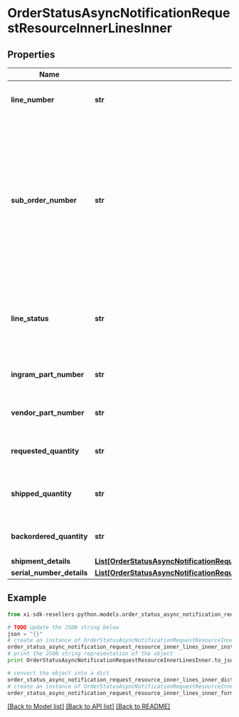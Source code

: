 # OrderStatusAsyncNotificationRequestResourceInnerLinesInner


## Properties

Name | Type | Description | Notes
------------ | ------------- | ------------- | -------------
**line_number** | **str** | The Ingram Micro line number for the product | [optional] 
**sub_order_number** | **str** | The sub order number. The two-digit prefix is the warehouse code of the warehouse nearest the reseller. The middle number is the order number. The two-digit suffix is the sub order number. | [optional] 
**line_status** | **str** | The status for the line item in the order. One of: Backordered, Open, Shipped | [optional] 
**ingram_part_number** | **str** | The Ingram Micro part number for the line item. | [optional] 
**vendor_part_number** | **str** | The vendor part number for the line item. | [optional] 
**requested_quantity** | **str** | The quantity of the line item requested. | [optional] 
**shipped_quantity** | **str** | The quantity of the line item that has been shipped. | [optional] 
**backordered_quantity** | **str** | The quantity of the line item that is backordered. | [optional] 
**shipment_details** | [**List[OrderStatusAsyncNotificationRequestResourceInnerLinesInnerShipmentDetailsInner]**](OrderStatusAsyncNotificationRequestResourceInnerLinesInnerShipmentDetailsInner.md) |  | [optional] 
**serial_number_details** | [**List[OrderStatusAsyncNotificationRequestResourceInnerLinesInnerSerialNumberDetailsInner]**](OrderStatusAsyncNotificationRequestResourceInnerLinesInnerSerialNumberDetailsInner.md) |  | [optional] 

## Example

```python
from xi-sdk-resellers-python.models.order_status_async_notification_request_resource_inner_lines_inner import OrderStatusAsyncNotificationRequestResourceInnerLinesInner

# TODO update the JSON string below
json = "{}"
# create an instance of OrderStatusAsyncNotificationRequestResourceInnerLinesInner from a JSON string
order_status_async_notification_request_resource_inner_lines_inner_instance = OrderStatusAsyncNotificationRequestResourceInnerLinesInner.from_json(json)
# print the JSON string representation of the object
print OrderStatusAsyncNotificationRequestResourceInnerLinesInner.to_json()

# convert the object into a dict
order_status_async_notification_request_resource_inner_lines_inner_dict = order_status_async_notification_request_resource_inner_lines_inner_instance.to_dict()
# create an instance of OrderStatusAsyncNotificationRequestResourceInnerLinesInner from a dict
order_status_async_notification_request_resource_inner_lines_inner_form_dict = order_status_async_notification_request_resource_inner_lines_inner.from_dict(order_status_async_notification_request_resource_inner_lines_inner_dict)
```
[[Back to Model list]](../README.md#documentation-for-models) [[Back to API list]](../README.md#documentation-for-api-endpoints) [[Back to README]](../README.md)



